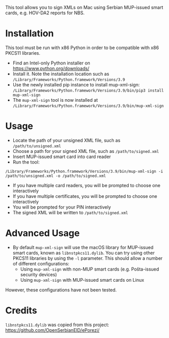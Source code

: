 This tool allows you to sign XMLs on Mac using Serbian MUP-issued smart cards, e.g. HOV-DA2 reports
for NBS.

# Installation

This tool must be run with x86 Python in order to be compatible with x86 PKCS11 libraries.
- Find an Intel-only Python installer on https://www.python.org/downloads/
- Install it. Note the installation location such as `/Library/Frameworks/Python.framework/Versions/3.9`
- Use the newly installed pip instance to install mup-xml-sign: `/Library/Frameworks/Python.framework/Versions/3.9/bin/pip3 install mup-xml-sign`
- The `mup-xml-sign` tool is now installed at `/Library/Frameworks/Python.framework/Versions/3.9/bin/mup-xml-sign`
# Usage

- Locate the path of your unsigned XML file, such as `/path/to/unsigned.xml`
- Choose a path for your signed XML file, such as `/path/to/signed.xml`
- Insert MUP-issued smart card into card reader
- Run the tool:

```
/Library/Frameworks/Python.framework/Versions/3.9/bin/mup-xml-sign -i /path/to/unsigned.xml -o /path/to/signed.xml
```

- If you have multiple card readers, you will be prompted to choose one interactively
- If you have multiple certificates, you will be prompted to choose one interactively
- You will be prompted for your PIN interactively
- The signed XML will be written to `/path/to/signed.xml`

# Advanced Usage

- By default `mup-xml-sign` will use the macOS library for MUP-issued smart cards, known as
`libnstpkcs11.dylib`. You can try using other PKCS11 libraries by using the `-l` parameter. This
should allow a number of different configurations:
  - Using `mup-xml-sign` with non-MUP smart cards (e.g. Pošta-issued security devices)
  - Using `mup-xml-sign` with MUP-issued smart cards on Linux

However, these configurations have not been tested.

# Credits

`libnstpkcs11.dylib` was copied from this project: https://github.com/OpenSerbianEID/ePorezi/
